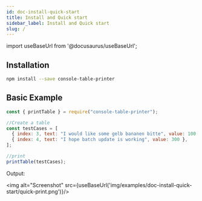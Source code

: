 ```yaml
---
id: doc-install-quick-start
title: Install and Quick start
sidebar_label: Install and Quick start
slug: /
---
```


import useBaseUrl from '@docusaurus/useBaseUrl';

## Installation

```bash npm2yarn
npm install --save console-table-printer
```

## Basic Example

```javascript
const { printTable } = require("console-table-printer");

//Create a table
const testCases = [
  { index: 3, text: "I would like some gelb bananen bitte", value: 100 },
  { index: 4, text: "I hope batch update is working", value: 300 },
];

//print
printTable(testCases);
```

Output:

<img alt="Screenshot" src={useBaseUrl('img/examples/doc-install-quick-start/quick-print.png')}/>
